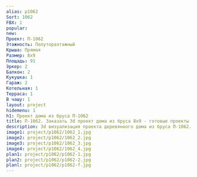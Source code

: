 ```yaml
---
alias: p1062
Sort: 1062
FBX: 1
popular: 
new: 
Проект: П-1062
Этажность: Полутораэтажный
Крыша: Прямая
Размер: 8х9
Площадь: 91
Эркер: 2
Балкон: 2
Кукушка: 1
Гараж: 2
Котельная: 1
Терраса: 1
В чашу: 1
layout: project
hidemenu: 1
h1: Проект дома из бруса П-1062
title: П-1062. Заказать 3d проект дома из бруса 8х9 - готовые проекты
description: 3d визуализация проекта деревянного дома из бруса П-1062. Площадь 91 м2, размер 8х9. Вы можете внести любые изменения в проект.
image1: project/p1062/1062_1.jpg
image2: project/p1062/1062_2.jpg
image3: project/p1062/1062_3.jpg
image4: project/p1062/1062_4.jpg
plan1: project/p1062/p1062-1.jpg
plan2: project/p1062/p1062-2.jpg
planl: project/p1062/p1062-f.jpg
---
```

